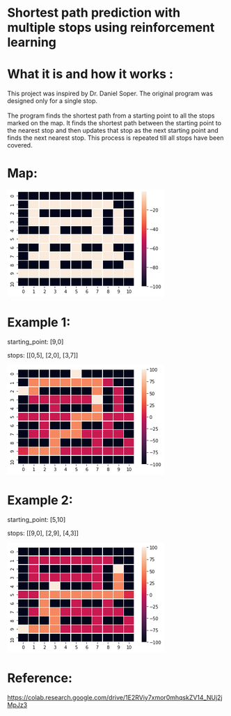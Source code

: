 # Shortest path prediction with multiple stops using reinforcement learning

# What it is and how it works : 
This project was inspired by Dr. Daniel Soper. The original program was designed only for a single stop.  
<br>
The program finds the shortest path from a starting point to all the stops marked on the map. It finds the shortest path between the starting point to the nearest stop and then updates that stop as the next starting point and finds the next nearest stop. This process is repeated till all stops have been covered. 

# Map:
<img src="map.png">

# Example 1:

starting_point: 
[9,0]

stops:
[[0,5], [2,0], [3,7]]

<img src="output_1.png">

# Example 2:  

starting_point:
[5,10]

stops:
[[9,0], [2,9], [4,3]]

<img src="output_2.png">

# Reference: 
https://colab.research.google.com/drive/1E2RViy7xmor0mhqskZV14_NUj2jMpJz3
